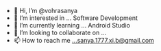 - 👋 Hi, I’m @vohrasanya
- 👀 I’m interested in ... Software Development 
- 🌱 I’m currently learning ... Android Studio
- 💞️ I’m looking to collaborate on ...
- 📫 How to reach me ...sanya.1777.xi.b@gmail.com

<!---
vohrasanya/vohrasanya is a ✨ special ✨ repository because its `README.md` (this file) appears on your GitHub profile.
You can click the Preview link to take a look at your changes.
--->
